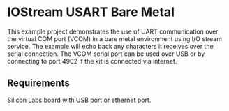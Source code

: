 # IOStream USART Bare Metal

This example project demonstrates the use of UART communication over the virtual COM port (VCOM) in a bare metal environment using I/O stream service. The example will echo back any characters it receives over the serial connection. The VCOM serial port can be used over USB or by connecting to port 4902 if the kit is connected via internet.

## Requirements

Silicon Labs board with USB port or ethernet port.
